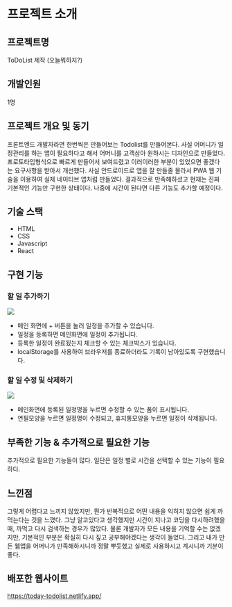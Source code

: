 # 프로젝트 소개

## 프로젝트명
ToDoList 제작 (오늘뭐하지?)

## 개발인원
1명

## 프로젝트 개요 및 동기

프론트엔드 개발자라면 한번씩은 만들어보는 Todolist를 만들어본다. 사실 어머니가 일정관리를 하는 앱이 필요하다고 해서 어머니를 고객삼아 원하시는 디자인으로 만들었다. 
프로토타입형식으로 빠르게 만들어서 보여드렸고 이러이러한 부분이 있었으면 좋겠다는 요구사항을 받아서 개선했다. 사실 안드로이드로 앱을 잘 만들줄 몰라서 PWA 웹 기술을 이용하여 실제 네이티브 앱처럼 만들었다. 결과적으로 만족해하셨고 현재는 진짜 기본적인 기능만 구현한 상태이다. 나중에 시간이 된다면 다른 기능도 추가할 예정이다. 

## 기술 스택

- HTML
- CSS
- Javascript
- React

## 구현 기능

### 할 일 추가하기
<img src="https://user-images.githubusercontent.com/17917009/183664954-bd8c9473-e905-4737-a65d-b8be554f4872.png" />

- 메인 화면에 + 버튼을 눌러 일정을 추가할 수 있습니다.
- 일정을 등록하면 메인화면에 일정이 추가됩니다. 
- 등록한 일정이 완료됬는지 체크할 수 있는 체크박스가 있습니다.
- localStorage를 사용하여 브라우저를 종료하더라도 기록이 남아있도록 구현했습니다. 

### 할 일 수정 및 삭제하기
<img src="https://user-images.githubusercontent.com/17917009/181781147-6d55d409-0b7c-47ca-9c21-ba5cf85649ca.png" />

- 메인화면에 등록된 일정명을 누르면 수정할 수 있는 폼이 표시됩니다.
- 연필모양을 누르면 일정명이 수정되고, 휴지통모양을 누르면 일정이 삭제됩니다.


## 부족한 기능 & 추가적으로 필요한 기능

추가적으로 필요한 기능들이 많다. 일단은 일정 별로 시간을 선택할 수 있는 기능이 필요하다.

## 느낀점

그렇게 어렵다고 느끼지 않았지만, 뭔가 반복적으로 어떤 내용을 익히지 않으면 쉽게 까먹는다는 것을 느꼈다. 그냥 알고있다고 생각했지만 시간이 지나고 코딩을 다시하려했을 때, 까먹고 다시 검색하는 경우가 많았다. 물론 개발자가 모든 내용을 기억할 수는 없겠지만, 기본적인 부분은 확실히 다시 짚고 공부해야겠다는 생각이 들었다. 그리고 내가 만든 웹앱을 어머니가 만족해하시니까 정말 뿌듯했고 실제로 사용하시고 계시니까 기분이 좋다.

## 배포한 웹사이트

https://today-todolist.netlify.app/
